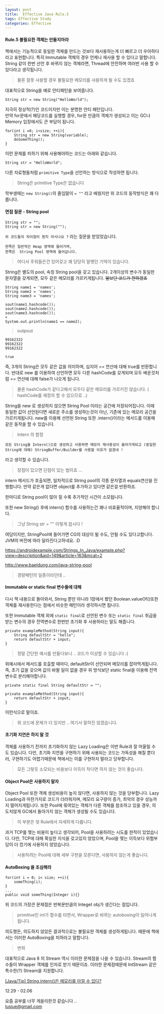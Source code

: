 ```yaml
---
layout: post
title:  Effective Java Rule.5  
tags: Effective Study 
categories: Effective
---   
```



#### Rule.5 불필요한 객체는 만들지마라     

책에서는 기능적으로 동일한 객체를 만드는 것보다 재사용하는게 더 빠르고 더 우아하다 라고 표현합니다. 특히 Immutable 객체의 경우 언제나 재사용 할 수 있다고 말합니다. String 같이 한번 선언 후 바뀌지 않는 객체라면, Thread에 안전하며 여러번 사용 할 수 있다라고 생각됩니다. 

> 물론 잘못 사용할 경우 불필요한 메모리를 사용하게 될 수도 있겠죠 

대표적으로 String을 예로 안티패턴을 보여줍니다.  

	String str = new String("HelloWorld");

지극히 정상적(?)인 코드이지만 이는 분명한 안티 패턴입니다.  
만약 for문에서 해당코드를 실행할 경우, for문 만큼의 객체가 생성되고 이는 GC나 Memory 입장에서도 큰 부담이 됩니다.   

	for(int i =0; i<size; ++i){
		String str = new String(variable);
		doSomeThing();
	} 

이런 문제를 피하기 위해 사용해야하는 코드는 아래와 같습니다.

	String str = "HelloWorld";    

다른 자료형들처럼 `primitive Type`을 선언하는 방식으로 작성하면 됩니다. 

> String은 primitive Type은 없습니다   

학부생때는 `new String()`의 줄임말이 `= ""` 라고 배웠지만 위 코드의 동작방식은 꽤 다릅니다.    

#### 면접 질문 - String pool  

	String str = "";
	String str = new String("");

`위 코드들의 차이점이 뭔지 아시나요 ?` 라는 질문을 받았었습니다. 

	한쪽은 일반적인 Heap 영역에 들어가며, 
	한쪽은  String Pool 영역에 들어갑니다.

> 어디서 주워들은건 있어갖고 꽤 당당히 말햇던 기억이 있습니다.   

String은 별도의 pool, 속칭 String pool을 갖고 있습니다. 2개이상의 변수가 동일한 문자열을 갖게되면, 모두 같은 메모리를 가르키게됩니다. ~~말보단 코드가 편하겠죠~~


	String name1 = 'names';
	String name2 = 'names';
	String name3 = 'names';

	sout(name1.hashcode());
	sout(name2.hashcode());
	sout(name3.hashcode());
	+
	System.out.println(name1 == name2);

> outpout 

	99162322
	99162322
	99162322

	true

즉, 3개의 String은 모두 같은 값을 의미하며, 심지어 == 연산에 대해 true를 반환합니다. 
반대로 new 를 이용하여 선언하면 모두 다른 hashCode를 갖게되며 모두 배운것처럼 == 연산에 대해 false가 나오게 됩니다.

> 물론 hashCode가 같다고해서 모두다 같은 메모리를 가르키진 않습니다.  ( hashCode를 재정의 할 수 있으므로 ..)  

String을 new 로 생성하지 않으면 String Pool 이라는 공간에 저장되어집니다. 이때 동일한 값이 선언된다면 새로운 주소를 생성하는것이 아닌, 기존에 있는 메모리 공간을 가르키게됩니다. 
new를 이용해 선언된 String 또한 .intern()이라는 메서드를 이용해 같은 동작을 할 수 있습니다. 

> Intern 의 함정    

	모든 String을 Intern()으로 생성하고 사용하면 메모리 재사용성이 올라가게되고 (동일한 String에 대해) StringBuffer/Builder를 사용할 이유가 없겠네 !   

라고 생각할 수 있습니다. 

> 장점이 있으면 단점이 있는 법이죠  ... 

intern 메서드가 호출되면, 일차적으로 String pool의 각종 문자열과 equals연산을 진행합니다. 만약 같은게 없다면 object를 추가하고 있다면 같은걸 반환하죠.   

한마디로 String pool이 많아 질 수록 추가적인 시간이 소모됩니다.  

또한 new String() 후에 intern() 함수를 사용하는건 꽤나 비효율적이며, 지양해야 합니다.

> 그냥 String str = "" 이렇게 씁시다 ! 

여담이지만, StringPool에 들어가면 CG의 대상이 될 수도, 안될 수도 있다고합니다. JVM의 버전에 따라 달라진다고하네요. :D


https://androidexample.com/Strings_In_Java/example.php?view=description&aid=149&article=163&mcat=2

http://www.baeldung.com/java-string-pool

> 경량패턴의 일종이라던데 .. 

#### Immutable or static final 변수들에 대해

다시 책 내용으로 돌아와서,  String 뿐만 아니라 1장에서 봤던 Boolean.valueOf()또한 객체를 재사용한다는 점에서 비슷한 패턴이라 생각하시면 됩니다.

또한 Immutable 객체 외에 `static final`로 선언된 변수 또는 `static final` 취급을 받는 변수의 경우 전역변수로 한번만 초기화 후 사용하라는 말도 해줍니다. 

	private exampleMethod(String input){
		String defaultStr = "hello";
		return defaultStr + input;
	}

> 정말 간단한 예시를 만들다보니 .. 코드가 이상할 수 있습니다 :( 

위예시에서 메서드를 호출할 때마다, defaultStr이 선언되며 메모리를 잡아먹게됩니다. 즉, 초기 값을 갖으며 값이 바뀔 일이 없을 경우 위 방식보단 static final을 이용해 전역변수로 분리해야합니다.  

	private static final String defaultStr = "";
	
	private exampleMethod(String input){
		return defaultStr + input;
	}

이런식으로 말이죠. 

> 위 코드에 문제가 더 있지만 .. 여기서 말하진 않겠습니다.   

#### 초기화 지연은 하지 말 것 
 
객체를 사용하기 전까지 초기화하지 않는 Lazy Loading은 이번 Rule과 잘 어울릴 수도 있습니다. 다만, 초기화 지연을 구현하기 위해 사용되는 코드는 가독성을 해칠 뿐더러, 구현하기도 어렵기때문에 책에서는 이를 구현하지 말라고 당부합니다. 

> 모든 그렇듯 소모되는 비용보다 이득이 작다면 하지 않는 것이 좋습니다. 


#### Object Pool은 사용하지 말자  

Object Pool 또한 객체 생성비용이 높지 않다면, 사용하지 않는 것을 당부합니다.
Lazy Loading과 마찬가지로 코드가 더러워지며, 메모리 요구량이 증가, 최악의 경우 성능까지 떨어지게됩니다.
또한 Pool에 묶여있는 객체가 다른 객체를 참조하고 있을 경우, 의도치않게 GC에서 돌아가지 않는 객체가 생성될 수도 있습니다.

> 이 부분은 뒷 Rule에서 자세하게 다룹니다.  

과거 TCP를 맺는 비용이 높다고 생각되어, Pool을 사용하려는 시도를 한적이 있었습니다. 다만, TCP에 대해 확실한 지식을 갖고있지 않았으며, Pool을 맺는 이득보다 위험부담이 더 컸기에 사용하지 않았습니다. 

> 사용하려는 Pool에 대해 세부 구현을 모른다면, 사용하지 않는게 좋습니다.    


#### AutoBoxing 을 조심해라   

	for(int i = 0; i< size; ++i){
		someThing(i);
	}
	...
	public void someThing(Integer i){}

위 코드의 가장큰 문제점은 반복문만큼의 Integet obj가 생긴다는 점입니다.

> primitive인 int가 함수를 타면서, Wrapper로 바뀌는 autoboxing이 일어나게됩니다.

의도했든, 의도하지 않았든 결과적으로는 불필요한 객체를 생성하게됩니다.
때문에 책에서는 이러한 AutoBoxing을 피하라고 말합니다.

> 번외

대표적으로 Java 8 의 Stream 역시 이러한 문제점을 나을 수 있습니다. 
Stream의 함수들이 Wrapper 객체를 인자로 받기 때문이죠. 이러한 문제점때문에 IntStream 같은 특수한(?) Stream을 지원합니다.


[[Java/Tip] String.intern()은 메모리를 아낄 수 있다?](http://blog.ggaman.com/918)


12.29  - 02.06    

요즘 공부를 너무 게을리한것 같습니다 ..   
lusiue@gmail.com
